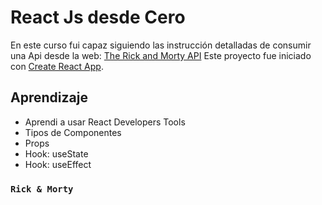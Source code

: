 # React Js desde Cero

En este curso fui capaz siguiendo las instrucción detalladas de consumir una Api desde la web: [The Rick and Morty API](https://rickandmortyapi.com/documentation)
Este proyecto fue iniciado con [Create React App](https://github.com/facebook/create-react-app).

## Aprendizaje

* Aprendi a usar React Developers Tools
* Tipos de Componentes
* Props
* Hook: useState
* Hook: useEffect


### `Rick & Morty`